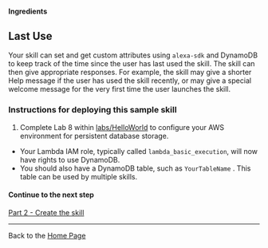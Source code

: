 #### Ingredients
## Last Use <a id="title"></a>
Your skill can set and get custom attributes using `alexa-sdk` and DynamoDB to keep track of the time since the user has last used the skill.
The skill can then give appropriate responses.
For example, the skill may give a shorter Help message if the user has used the skill recently,
or may give a special welcome message for the very first time the user launches the skill.


### Instructions for deploying this sample skill

1. Complete Lab 8 within [labs/HelloWorld](https://github.com/alexa/alexa-cookbook/blob/master/labs/HelloWorld/README.md) to configure your AWS environment for persistent database storage.

 * Your Lambda IAM role, typically called ```lambda_basic_execution```, will now have rights to use DynamoDB.
 * You should also have a DynamoDB table, such as ```YourTableName``` . This table can be used by multiple skills.
 

#### Continue to the next step
[Part 2 - Create the skill](./PAGE2.md#title)

<hr />

Back to the [Home Page](../../README.md#title)
